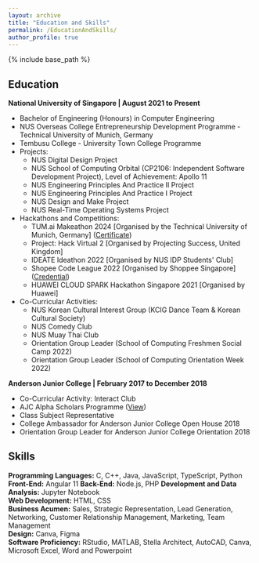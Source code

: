```yaml
---
layout: archive
title: "Education and Skills"
permalink: /EducationAndSkills/
author_profile: true
---
```

{% include base_path %}

## Education  
**National University of Singapore | August 2021 to Present**  
- Bachelor of Engineering (Honours) in Computer Engineering
- NUS Overseas College Entrepreneurship Development Programme - Technical University of Munich, Germany
- Tembusu College - University Town College Programme  
- Projects: 
  * NUS Digital Design Project  
  * NUS School of Computing Orbital (CP2106: Independent Software Development Project), Level of Achievement: Apollo 11  
  * NUS Engineering Principles And Practice II Project   
  * NUS Engineering Principles And Practice I Project  
  * NUS Design and Make Project
  * NUS Real-Time Operating Systems Project  
- Hackathons and Competitions:
  * TUM.ai Makeathon 2024 [Organised by the Technical University of Munich, Germany] ([Certificate](https://drive.google.com/file/d/1Nk8xg5WetV-CGTpuSuEPCiV3VdXd7Dwu/view?usp=drive_link))  
  * Project: Hack Virtual 2 [Organised by Projecting Success, United Kingdom]  
  * IDEATE Ideathon 2022 [Organised by NUS IDP Students' Club]     
  * Shopee Code League 2022 [Organised by Shoppee Singapore] ([Credential](https://www.credly.com/badges/3e4fceeb-718e-4205-b865-8e829b06c127?source=linked_in_profile)) 
  * HUAWEI CLOUD SPARK Hackathon Singapore 2021 [Organised by Huawei]  
- Co-Curricular Activities:
  * NUS Korean Cultural Interest Group (KCIG Dance Team & Korean Cultural Society)
  * NUS Comedy Club
  * NUS Muay Thai Club
  * Orientation Group Leader (School of Computing Freshmen Social Camp 2022)
  * Orientation Group Leader (School of Computing Orientation Week 2022)

**Anderson Junior College | February 2017 to December 2018**  
- Co-Curricular Activity: Interact Club  
- AJC Alpha Scholars Programme ([View](https://drive.google.com/file/d/15QQsHjDdmQS-rzZJJN8ToQtZDqbAOwsL/view?usp=drive_link))  
- Class Subject Representative
- College Ambassador for Anderson Junior College Open House 2018  
- Orientation Group Leader for Anderson Junior College Orientation 2018   

## Skills  
**Programming Languages:** C, C++, Java, JavaScript, TypeScript, Python      
**Front-End:** Angular 11
**Back-End:** Node.js, PHP
**Development and Data Analysis:** Jupyter Notebook  
**Web Development:** HTML, CSS  
**Business Acumen:** Sales, Strategic Representation, Lead Generation, Networking, Customer Relationship Management, Marketing, Team Management    
**Design:** Canva, Figma  
**Software Proficiency:** RStudio, MATLAB, Stella Architect, AutoCAD, Canva, Microsoft Excel, Word and Powerpoint    
